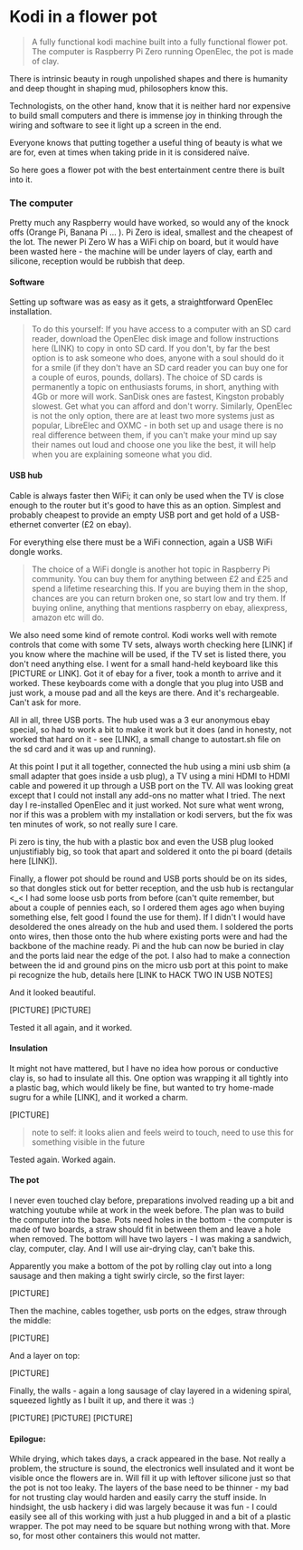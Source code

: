 # Kodi in a flower pot


> A fully functional kodi machine built into a fully functional flower pot.
> The computer is Raspberry Pi Zero running OpenElec, the pot is made of clay.


There is intrinsic beauty in rough unpolished shapes and there is humanity and deep thought in shaping mud, philosophers know this.

Technologists, on the other hand, know that it is neither hard nor expensive to build small computers and there is immense joy in thinking through the wiring and software to see it light up a screen in the end.

Everyone knows that putting together a useful thing of beauty is what we are for, even at times when taking pride in it is considered naïve.

So here goes a flower pot with the best entertainment centre there is built into it.


### The computer

Pretty much any Raspberry would have worked, so would any of the knock offs (Orange Pi, Banana Pi ... ). Pi Zero is ideal, smallest and the cheapest of the lot. The newer Pi Zero W has a WiFi chip on board, but it would have been wasted here - the machine will be under layers of clay, earth and silicone, reception would be rubbish that deep.

#### Software
Setting up software was as easy as it gets, a straightforward OpenElec installation. 

> To do this yourself:
> If you have access to a computer with an SD card reader, download the OpenElec disk image and follow instructions here (LINK) to copy in onto SD card. If you don't, by far the best option is to ask someone who does, anyone with a soul should do it for a smile (if they don't have an SD card reader you can buy one for a couple of euros, pounds, dollars).
> The choice of SD cards is permanently a topic on enthusiasts forums, in short, anything with 4Gb or more will work. SanDisk ones are fastest, Kingston probably slowest. Get what you can afford and don't worry.
> Similarly, OpenElec is not the only option, there are at least two more systems just as popular, LibreElec and OXMC - in both set up and usage there is no real difference between them, if you can't make your mind up say their names out loud and choose one you like the best, it will help when you are explaining someone what you did.


#### USB hub

Cable is always faster then WiFi; it can only be used when the TV is close enough to the router but it's good to have this as an option. 
Simplest and probably cheapest to provide an empty USB port and get hold of a USB-ethernet converter (£2 on ebay). 

For everything else there must be a WiFi connection, again a USB WiFi dongle works. 

> The choice of a WiFi dongle is another hot topic in Raspberry Pi community. You can buy them for anything between £2 and £25 and spend a lifetime researching this. If you are buying them in the shop, chances are you can return broken one, so start low and try them. If buying online, anything that mentions raspberry on ebay, aliexpress, amazon etc will do.

We also need some kind of remote control. Kodi works well with remote controls that come with some TV sets, always worth checking here [LINK] if you know where the machine will be used, if the TV set is listed there, you don't need anything else. I went for a small hand-held keyboard like this [PICTURE or LINK]. Got it of ebay for a fiver, took a month to arrive and it worked. These keyboards come with a dongle that you plug into USB and just work, a mouse pad and all the keys are there. And it's rechargeable. Can't ask for more.

All in all, three USB ports. The hub used was a 3 eur anonymous ebay special, so had to work a bit to make it work but it does (and in honesty, not worked that hard on it - see [LINK], a small change to autostart.sh file on the sd card and it was up and running).

At this point I put it all together, connected the hub using a mini usb shim (a small adapter that goes inside a usb plug), a TV using a mini HDMI to HDMI cable and powered it up through a USB port on the TV. All was looking great except that I could not install any add-ons no matter what I tried. The next day I re-installed OpenElec and it just worked. Not sure what went wrong, nor if this was a problem with my installation or kodi servers, but the fix was ten minutes of work, so not really sure I care.

Pi zero is tiny, the hub with a plastic box and even the USB plug looked unjustifiably big, so took that apart and soldered it onto the pi board (details here [LINK]).

Finally, a flower pot should be round and USB ports should be on its sides, so that dongles stick out for better reception, and the usb hub is rectangular <_< I had some loose usb ports from before (can't quite remember, but about a couple of pennies each, so I ordered them ages ago when buying something else, felt good I found the use for them). If I didn't I would have desoldered the ones already on the hub and used them. I soldered the ports onto wires, then those onto the hub where existing ports were and had the backbone of the machine ready. Pi and the hub can now be buried in clay and the ports laid near the edge of the pot. I also had to make a connection between the id and ground pins on the micro usb port at this point to make pi recognize the hub, details here [LINK to HACK TWO IN USB NOTES]

And it looked beautiful.


[PICTURE]
[PICTURE]

Tested it all again, and it worked.

#### Insulation

It might not have mattered, but I have no idea how porous or conductive clay is, so had to insulate all this. One option was wrapping it all tightly into a plastic bag, which would likely be fine, but wanted to try home-made sugru for a while [LINK], and it worked a charm.

[PICTURE]

> note to self: it looks alien and feels weird to touch, need to use this for something visible in the future


Tested again. Worked again.


#### The pot

I never even touched clay before, preparations involved reading up a bit and watching youtube while at work in the week before. The plan was to build the computer into the base. Pots need holes in the bottom - the computer is made of two boards, a straw should fit in between them and leave a hole when removed. The bottom will have two layers - I was making a sandwich, clay, computer, clay. And I will use air-drying clay, can't bake this.

Apparently you make a bottom of the pot by rolling clay out into a long sausage and then making a tight swirly circle, so the first layer:

[PICTURE]

Then the machine, cables together, usb ports on the edges, straw through the middle:

[PICTURE]

And a layer on top:


[PICTURE]

Finally, the walls - again a long sausage of clay layered in a widening spiral, squeezed lightly as I built it up, and there it was :)



[PICTURE]
[PICTURE]
[PICTURE]


#### Epilogue:

While drying, which takes days, a crack appeared in the base. Not really a problem, the structure is sound, the electronics well insulated and it wont be visible once the flowers are in. Will fill it up with leftover silicone just so that the pot is not too leaky. The layers of the base need to be thinner - my bad for not trusting clay would harden and easily carry the stuff inside. In hindsight, the usb hackery i did was largely because it was fun - I could easily see all of this working with just a hub plugged in and a bit of a plastic wrapper. The pot may need to be square but nothing wrong with that.  More so, for most other containers this would not matter.


